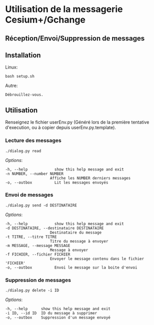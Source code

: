 # Utilisation de la messagerie Cesium+/Gchange
## Réception/Envoi/Suppression de messages

## Installation

Linux:
```
bash setup.sh
```

Autre:
```
Débrouillez-vous.
```

## Utilisation

Renseignez le fichier userEnv.py (Généré lors de la première tentative d'execution, ou à copier depuis userEnv.py.template).

### Lecture des messages
```
./dialog.py read
```

_Options_:
```
-h, --help            show this help message and exit
-n NUMBER, --number NUMBER
                    Affiche les NUMBER derniers messages
-o, --outbox          Lit les messages envoyés
```

### Envoi de messages
```
./dialog.py send -d DESTINATAIRE
```

_Options_:
```
-h, --help            show this help message and exit
-d DESTINATAIRE, --destinataire DESTINATAIRE
                    Destinataire du message
-t TITRE, --titre TITRE
                    Titre du message à envoyer
-m MESSAGE, --message MESSAGE
                    Message à envoyer
-f FICHIER, --fichier FICHIER
                    Envoyer le message contenu dans le fichier 'FICHIER'
-o, --outbox          Envoi le message sur la boite d'envoi
```

### Suppression de messages
```
./dialog.py delete -i ID
```

_Options_:
```
-h, --help      show this help message and exit
-i ID, --id ID  ID du message à supprimer
-o, --outbox    Suppression d'un message envoyé
```
